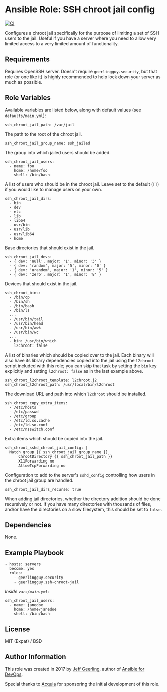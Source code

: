 # Ansible Role: SSH chroot jail config

[![CI](https://github.com/geerlingguy/ansible-role-ssh-chroot-jail/actions/workflows/ci.yml/badge.svg)](https://github.com/geerlingguy/ansible-role-ssh-chroot-jail/actions/workflows/ci.yml)

Configures a chroot jail specifically for the purpose of limiting a set of SSH users to the jail. Useful if you have a server where you need to allow very limited access to a very limited amount of functionality.

## Requirements

Requires OpenSSH server. Doesn't require `geerlingguy.security`, but that role (or one like it) is highly recommended to help lock down your server as much as possible.

## Role Variables

Available variables are listed below, along with default values (see `defaults/main.yml`):

    ssh_chroot_jail_path: /var/jail

The path to the root of the chroot jail.

    ssh_chroot_jail_group_name: ssh_jailed

The group into which jailed users should be added.

    ssh_chroot_jail_users:
      - name: foo
        home: /home/foo
        shell: /bin/bash

A list of users who should be in the chroot jail. Leave set to the default (`[]`) if you would like to manage users on your own.

    ssh_chroot_jail_dirs:
      - bin
      - dev
      - etc
      - lib
      - lib64
      - usr/bin
      - usr/lib
      - usr/lib64
      - home

Base directories that should exist in the jail.

    ssh_chroot_jail_devs:
      - { dev: 'null', major: '1', minor: '3' }
      - { dev: 'random', major: '5', minor: '0' }
      - { dev: 'urandom', major: '1', minor: '5' }
      - { dev: 'zero', major: '1', minor: '8' }

Devices that should exist in the jail.

    ssh_chroot_bins:
      - /bin/cp
      - /bin/sh
      - /bin/bash
      - /bin/ls
      ...
      - /usr/bin/tail
      - /usr/bin/head
      - /usr/bin/awk
      - /usr/bin/wc
      ...
      - bin: /usr/bin/which
        l2chroot: false

A list of binaries which should be copied over to the jail. Each binary will also have its library dependencies copied into the jail using the `l2chroot` script included with this role; you can skip that task by setting the `bin` key explicitly and setting `l2chroot: false` as in the last example above.

    ssh_chroot_l2chroot_template: l2chroot.j2
    ssh_chroot_l2chroot_path: /usr/local/bin/l2chroot

The download URL and path into which `l2chroot` should be installed.

    ssh_chroot_copy_extra_items:
      - /etc/hosts
      - /etc/passwd
      - /etc/group
      - /etc/ld.so.cache
      - /etc/ld.so.conf
      - /etc/nsswitch.conf

Extra items which should be copied into the jail.

    ssh_chroot_sshd_chroot_jail_config: |
      Match group {{ ssh_chroot_jail_group_name }}
          ChrootDirectory {{ ssh_chroot_jail_path }}
          X11Forwarding no
          AllowTcpForwarding no

Configuration to add to the server's `sshd_config` controlling how users in the chroot jail group are handled.

    ssh_chroot_jail_dirs_recurse: true

When adding jail directories, whether the directory addition should be done recursively or not. If you have many directories with thousands of files, and/or have the directories on a slow filesystem, this should be set to `false`.

## Dependencies

None.

## Example Playbook

    - hosts: servers
      become: yes
      roles:
        - geerlingguy.security
        - geerlingguy.ssh-chroot-jail

*Inside `vars/main.yml`*:

    ssh_chroot_jail_users:
      - name: janedoe
        home: /home/janedoe
        shell: /bin/bash

## License

MIT (Expat) / BSD

## Author Information

This role was created in 2017 by [Jeff Geerling](https://www.jeffgeerling.com/), author of [Ansible for DevOps](https://www.ansiblefordevops.com/).

Special thanks to [Acquia](https://www.acquia.com) for sponsoring the initial development of this role.
